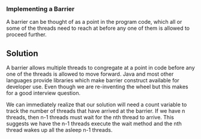 ### Implementing a Barrier

A barrier can be thought of as a point in the program code, which all or some of the threads need to reach at before any one of them is allowed to proceed further.

## Solution
A barrier allows multiple threads to congregate at a point in code before any one of the threads is allowed to move forward. Java and most other languages provide libraries which make barrier construct available for developer use. Even though we are re-inventing the wheel but this makes for a good interview question.

We can immediately realize that our solution will need a count variable to track the number of threads that have arrived at the barrier. If we have n threads, then n-1 threads must wait for the nth thread to arrive. This suggests we have the n-1 threads execute the wait method and the nth thread wakes up all the asleep n-1 threads.